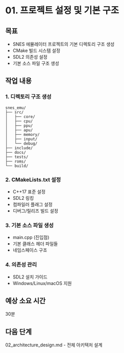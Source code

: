 # 01. 프로젝트 설정 및 기본 구조

## 목표
- SNES 에뮬레이터 프로젝트의 기본 디렉토리 구조 생성
- CMake 빌드 시스템 설정
- SDL2 의존성 설정
- 기본 소스 파일 구조 생성

## 작업 내용

### 1. 디렉토리 구조 생성
```
snes_emu/
├── src/
│   ├── core/
│   ├── cpu/
│   ├── ppu/
│   ├── apu/
│   ├── memory/
│   ├── input/
│   └── debug/
├── include/
├── docs/
├── tests/
├── roms/
└── build/
```

### 2. CMakeLists.txt 설정
- C++17 표준 설정
- SDL2 링킹
- 컴파일러 플래그 설정
- 디버그/릴리즈 빌드 설정

### 3. 기본 소스 파일 생성
- main.cpp (진입점)
- 기본 클래스 헤더 파일들
- 네임스페이스 구조

### 4. 의존성 관리
- SDL2 설치 가이드
- Windows/Linux/macOS 지원

## 예상 소요 시간
30분

## 다음 단계
02_architecture_design.md - 전체 아키텍처 설계
